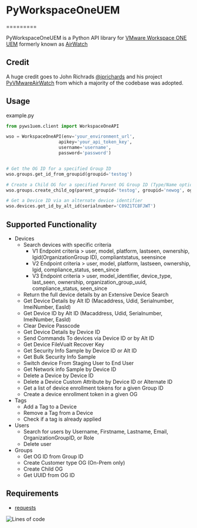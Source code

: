 # PyWorkspaceOneUEM

=========

PyWorkspaceOneUEM is a Python API library for [VMware Workspace ONE UEM](https://www.vmware.com/content/vmware/vmware-published-sites/us/products/workspace-one.html.html) formerly known as [AirWatch](https://www.air-watch.com/)

## Credit

A huge credit goes to John Richrads [@jprichards](https://github.com/jprichards) and his project [PyVMwareAirWatch](https://github.com/jprichards/PyVMwareAirWatch) from which a majority of the codebase was adopted.

## Usage

example.py

```python
from pyws1uem.client import WorkspaceOneAPI

wso = WorkspaceOneAPI(env='your_environment_url',
                    apikey='your_api_token_key',
                    username='username',
                    password='password')


# Get the OG ID for a specified Group ID
wso.groups.get_id_from_groupid(groupid='testog')

# Create a Child OG for a specified Parent OG Group ID (Type/Name optional)
wso.groups.create_child_og(parent_groupid='testog', groupid='newog', og_type='Container', name='newog')

# Get a Device ID via an alternate device identifier
wso.devices.get_id_by_alt_id(serialnumber='C09Z1TC8FJWT')
```

## Supported Functionality

* Devices
  * Search devices with specific criteria
    * V1 Endpoint criteria > user, model, platform, lastseen, ownership, lgid(OrganizationGroup ID), compliantstatus, seensince
    * V2 Endpoint criteria > user, model, platform, lastseen, ownership, lgid, compliance_status, seen_since
    * V3 Endpoint criteria > user, model_identifier, device_type, last_seen, ownership, organization_group_uuid, compliance_status, seen_since
  * Return the full device details by an Extensive Device Search
  * Get Device Details by Alt ID (Macaddress, Udid, Serialnumber, ImeiNumber, EasId)
  * Get Device ID by Alt ID (Macaddress, Udid, Serialnumber, ImeiNumber, EasId)
  * Clear Device Passcode
  * Get Device Details by Device ID
  * Send Commands To devices via Device ID or by Alt ID
  * Get Device FileVualt Recover Key
  * Get Security Info Sample by Device ID or Alt ID
  * Get Bulk Security Info Sample
  * Switch device From Staging User to End User
  * Get Network info Sample by Device ID
  * Delete a Device by Device ID
  * Delete a Device Custom Attribute by Device ID or Alternate ID
  * Get a list of device enrollment tokens for a given Group ID
  * Create a device enrollment token in a given OG
* Tags
  * Add a Tag to a Device
  * Remove a Tag from a Device
  * Check if a tag is already applied
* Users
  * Search for users by Username, Firstname, Lastname, Email,
  OrganizationGroupID, or Role
  * Delete user
* Groups
  * Get OG ID from Group ID
  * Create Customer type OG (On-Prem only)
  * Create Child OG
  * Get UUID from OG ID

## Requirements

* [requests](http://docs.python-requests.org/en/latest/)

![Lines of code](https://shields.devops.telekom.de:/tokei/lines/github.com/marcofuchs89/PyWorkspaceOne)
